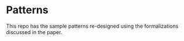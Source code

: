 # Patterns

This repo has the sample patterns re-designed using the formalizations discussed in the paper. 
